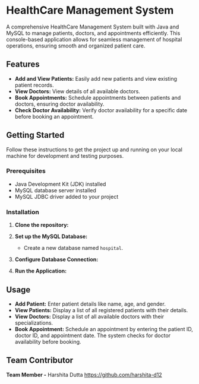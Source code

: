 # HealthCare Management System

A comprehensive HealthCare Management System built with Java and MySQL to manage patients, doctors, and appointments efficiently. This console-based application allows for seamless management of hospital operations, ensuring smooth and organized patient care.

## Features

- **Add and View Patients:** Easily add new patients and view existing patient records.
- **View Doctors:** View details of all available doctors.
- **Book Appointments:** Schedule appointments between patients and doctors, ensuring doctor availability.
- **Check Doctor Availability:** Verify doctor availability for a specific date before booking an appointment.




## Getting Started

Follow these instructions to get the project up and running on your local machine for development and testing purposes.

### Prerequisites

- Java Development Kit (JDK) installed
- MySQL database server installed
- MySQL JDBC driver added to your project

### Installation

1. **Clone the repository:**


2. **Set up the MySQL Database:**

    - Create a new database named `hospital`.
   


3. **Configure Database Connection:**


4. **Run the Application:**


## Usage

- **Add Patient:** Enter patient details like name, age, and gender.
- **View Patients:** Display a list of all registered patients with their details.
- **View Doctors:** Display a list of all available doctors with their specializations.
- **Book Appointment:** Schedule an appointment by entering the patient ID, doctor ID, and appointment date. The system checks for doctor availability before booking.

## Team Contributor
**Team Member -**   Harshita Dutta https://github.com/harshita-d12


